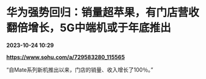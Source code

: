 # 华为强势回归：销量超苹果，有门店营收翻倍增长，5G中端机或于年底推出

**2023-10-24 10:29**

**https://www.sohu.com/a/729583280_115565**

“自Mate系列新机推出以来，门店的销量、收入增长了100％。”